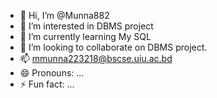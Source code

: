 - 👋 Hi, I’m @Munna882
- 👀 I’m interested in DBMS project 
- 🌱 I’m currently learning My SQL
- 💞️ I’m looking to collaborate on DBMS project.
- 📫 mmunna223218@bscse.uiu.ac.bd
- 😄 Pronouns: ...
- ⚡ Fun fact: ...

<!---
Munna882/Munna882 is a ✨ special ✨ repository because its `README.md` (this file) appears on your GitHub profile.
You can click the Preview link to take a look at your changes.
--->
